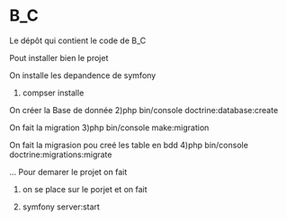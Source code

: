 # B_C
Le dépôt qui contient le code de B_C



Pout installer bien le projet 

On installe les depandence de symfony
1) compser installe

On créer la Base de donnée
2)php bin/console doctrine:database:create

On fait la migration
3)php bin/console make:migration

On fait la migrasion pou creé les table en bdd
4)php bin/console doctrine:migrations:migrate


... Pour demarer le projet on fait

1) on se place sur le porjet et on fait 

2) symfony server:start


